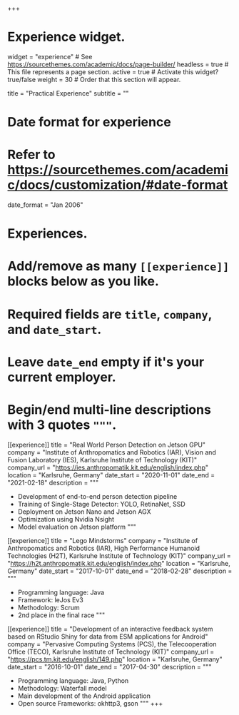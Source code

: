 +++
# Experience widget.
widget = "experience"  # See https://sourcethemes.com/academic/docs/page-builder/
headless = true  # This file represents a page section.
active = true  # Activate this widget? true/false
weight = 30  # Order that this section will appear.

title = "Practical Experience"
subtitle = ""

# Date format for experience
#   Refer to https://sourcethemes.com/academic/docs/customization/#date-format
date_format = "Jan 2006"

# Experiences.
#   Add/remove as many `[[experience]]` blocks below as you like.
#   Required fields are `title`, `company`, and `date_start`.
#   Leave `date_end` empty if it's your current employer.
#   Begin/end multi-line descriptions with 3 quotes `"""`.

[[experience]]
  title = "Real World Person Detection on Jetson GPU"
  company = "Institute of Anthropomatics and Robotics (IAR), Vision and Fusion Laboratory (IES), Karlsruhe Institute of Technology (KIT)"
  company_url = "https://ies.anthropomatik.kit.edu/english/index.php"
  location = "Karlsruhe, Germany"
    date_start = "2020-11-01"
  date_end = "2021-02-18"
  description = """
  * Development of end-to-end person detection pipeline
  * Training of Single-Stage Detector: YOLO, RetinaNet, SSD
  * Deployment on Jetson Nano and Jetson AGX
  * Optimization using Nvidia Nsight
  * Model evaluation on Jetson platform
  """




[[experience]]
  title = "Lego Mindstorms"
  company = "Institute of Anthropomatics and Robotics (IAR), High Performance Humanoid Technologies (H2T), Karlsruhe Institute of Technology (KIT)"
  company_url = "https://h2t.anthropomatik.kit.edu/english/index.php"
  location = "Karlsruhe, Germany"
  date_start = "2017-10-01"
  date_end = "2018-02-28"
  description = """
  * Programming language: Java 
  * Framework: leJos Ev3
  * Methodology: Scrum
  * 2nd place in the final race
  """

[[experience]]
  title = "Development of an interactive feedback system based on RStudio Shiny for data from ESM applications for Android"
  company = "Pervasive Computing Systems (PCS), the Telecooperation Office (TECO), Karlsruhe Institute of Technology (KIT)"
  company_url = "https://pcs.tm.kit.edu/english/149.php"
  location = "Karlsruhe, Germany"
  date_start = "2016-10-01"
  date_end = "2017-04-30"
  description = """
  * Programming language: Java, Python 
  * Methodology: Waterfall model
  * Main development of the Android application
  * Open source Frameworks: okhttp3, gson
  """
+++
